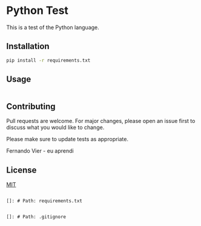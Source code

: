 
# Python Test

This is a test of the Python language.

## Installation

```bash
pip install -r requirements.txt
```

## Usage

```bash

```

## Contributing

Pull requests are welcome. For major changes, please open an issue first to discuss what you would like to change.

Please make sure to update tests as appropriate.

Fernando Vier - eu aprendi

## License

[MIT](https://choosealicense.com/licenses/mit/)
```

[]: # Path: requirements.txt

```
```

[]: # Path: .gitignore

```

